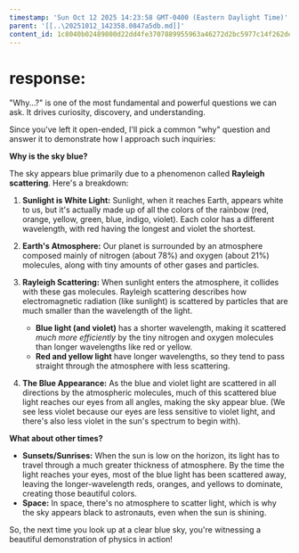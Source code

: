 ```yaml
---
timestamp: 'Sun Oct 12 2025 14:23:58 GMT-0400 (Eastern Daylight Time)'
parent: '[[..\20251012_142358.0847a5db.md]]'
content_id: 1c8040b02489800d22dd4fe3707889955963a46272d2bc5977c14f262de1f197
---
```


# response:

"Why...?" is one of the most fundamental and powerful questions we can ask. It drives curiosity, discovery, and understanding.

Since you've left it open-ended, I'll pick a common "why" question and answer it to demonstrate how I approach such inquiries:

**Why is the sky blue?**

The sky appears blue primarily due to a phenomenon called **Rayleigh scattering**. Here's a breakdown:

1. **Sunlight is White Light:** Sunlight, when it reaches Earth, appears white to us, but it's actually made up of all the colors of the rainbow (red, orange, yellow, green, blue, indigo, violet). Each color has a different wavelength, with red having the longest and violet the shortest.

2. **Earth's Atmosphere:** Our planet is surrounded by an atmosphere composed mainly of nitrogen (about 78%) and oxygen (about 21%) molecules, along with tiny amounts of other gases and particles.

3. **Rayleigh Scattering:** When sunlight enters the atmosphere, it collides with these gas molecules. Rayleigh scattering describes how electromagnetic radiation (like sunlight) is scattered by particles that are much smaller than the wavelength of the light.
   * **Blue light (and violet)** has a shorter wavelength, making it scattered *much more efficiently* by the tiny nitrogen and oxygen molecules than longer wavelengths like red or yellow.
   * **Red and yellow light** have longer wavelengths, so they tend to pass straight through the atmosphere with less scattering.

4. **The Blue Appearance:** As the blue and violet light are scattered in all directions by the atmospheric molecules, much of this scattered blue light reaches our eyes from all angles, making the sky appear blue. (We see less violet because our eyes are less sensitive to violet light, and there's also less violet in the sun's spectrum to begin with).

**What about other times?**

* **Sunsets/Sunrises:** When the sun is low on the horizon, its light has to travel through a much greater thickness of atmosphere. By the time the light reaches your eyes, most of the blue light has been scattered away, leaving the longer-wavelength reds, oranges, and yellows to dominate, creating those beautiful colors.
* **Space:** In space, there's no atmosphere to scatter light, which is why the sky appears black to astronauts, even when the sun is shining.

So, the next time you look up at a clear blue sky, you're witnessing a beautiful demonstration of physics in action!
